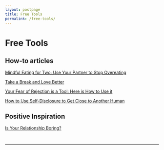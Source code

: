 ```yaml
---
layout: postpage
title: Free Tools
permalink: /free-tools/
---
```


# Free Tools

## How-to articles

[Mindful Eating for Two: Use Your Partner to Stop Overeating](https://fityourself.club/mindful-eating-for-two-use-your-partner-to-stop-overeating-ff2d7e438371)

[Take a Break and Love Better](https://psiloveyou.xyz/productive-relationship-breaks-58a955c1df1b)

[Your Fear of Rejection is a Tool: Here is How to Use it](https://psiloveyou.xyz/overcome-fear-of-rejection-155c8940b96b)

[How to Use Self-Disclosure to Get Close to Another Human](https://psiloveyou.xyz/the-art-of-self-disclosure-or-how-to-get-close-to-another-human-97f183d6e2d5)


## Positive Inspiration

[Is Your Relationship Boring?](https://psiloveyou.xyz/is-your-relationship-boring-7bd0d4b69be5)

&nbsp;

------------

&nbsp;
